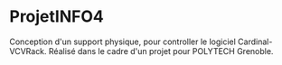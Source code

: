 # ProjetINFO4
Conception d'un support physique, pour controller le logiciel Cardinal-VCVRack. Réalisé dans le cadre d'un projet pour POLYTECH Grenoble.
